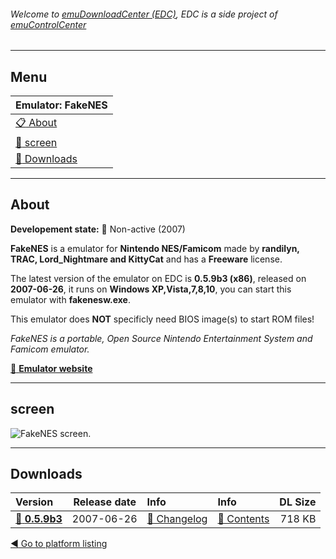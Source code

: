 ###### Welcome to [emuDownloadCenter (EDC)](https://github.com/PhoenixInteractiveNL/emuDownloadCenter/wiki/), EDC is a side project of [emuControlCenter](https://github.com/PhoenixInteractiveNL/emuControlCenter/wiki/)
***
## Menu
| **Emulator: FakeNES** |
|:---------|
| [:clipboard: About](#about) |
| [:sunrise: screen](#screen) |
| [:floppy_disk: Downloads](#downloads) |
***
## About
**Developement state:** :red_circle: Non-active (2007)

**FakeNES** is a emulator for **Nintendo NES/Famicom** made by **randilyn, TRAC, Lord_Nightmare and KittyCat** and has a **Freeware** license.

The latest version of the emulator on EDC is **0.5.9b3 (x86)**, released on **2007-06-26**, it runs on **Windows XP,Vista,7,8,10**, you can start this emulator with **fakenesw.exe**.

This emulator does **NOT** specificly need BIOS image(s) to start ROM files!

_FakeNES is a portable, Open Source Nintendo Entertainment System and Famicom emulator._

[:link: **Emulator website**](http://fakenes.sourceforge.net/)
***
## screen
![](https://raw.githubusercontent.com/PhoenixInteractiveNL/emuDownloadCenter/master/hooks/fakenes/emulator_screen_01.jpg "FakeNES screen.")
***
## Downloads
| Version  | Release date  | Info       | Info       | DL Size    |
|:---------|:-------------:|:-----------|:-----------|-----------:|
| [:floppy_disk: **0.5.9b3**](https://github.com/PhoenixInteractiveNL/edc-repo0004/raw/master/fakenes/0.5.9b3.7z) | 2007-06-26 | [:page_facing_up: Changelog](https://github.com/PhoenixInteractiveNL/edc-repo0004/blob/master/fakenes/0.5.9b3_changelog.txt) | [:mag_right: Contents](https://github.com/PhoenixInteractiveNL/edc-repo0004/blob/master/fakenes/0.5.9b3_contents.txt) | 718 KB |

[:arrow_backward: Go to platform listing](https://github.com/PhoenixInteractiveNL/emuDownloadCenter/wiki/EDC-Platform-List)
